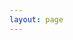 ```yaml
---
layout: page
---
```


<script setup>
import InteractiveWrapper from '../../interactive/InteractiveWrapper.vue'
</script>

<InteractiveWrapper />
